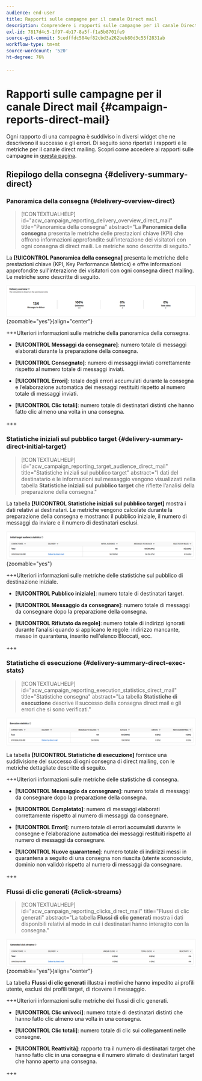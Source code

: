 ```yaml
---
audience: end-user
title: Rapporti sulle campagne per il canale Direct mail
description: Comprendere i rapporti sulle campagne per il canale Direct mail
exl-id: 7817d4c5-1f97-4b17-8a5f-f1a5b8701fe9
source-git-commit: 5cedffdc504ef82cbd3a262beb80d3c55f2831ab
workflow-type: tm+mt
source-wordcount: '520'
ht-degree: 76%

---
```


# Rapporti sulle campagne per il canale Direct mail {#campaign-reports-direct-mail}

Ogni rapporto di una campagna è suddiviso in diversi widget che ne descrivono il successo e gli errori. Di seguito sono riportati i rapporti e le metriche per il canale direct mailing. Scopri come accedere ai rapporti sulle campagne in [questa pagina](campaign-reports.md).

## Riepilogo della consegna {#delivery-summary-direct}

### Panoramica della consegna {#delivery-overview-direct}

>[!CONTEXTUALHELP]
>id="acw_campaign_reporting_delivery_overview_direct_mail"
>title="Panoramica della consegna"
>abstract="La **Panoramica della consegna** presenta le metriche delle prestazioni chiave (KPI) che offrono informazioni approfondite sull’interazione dei visitatori con ogni consegna di direct maili. Le metriche sono descritte di seguito."

La **[!UICONTROL Panoramica della consegna]** presenta le metriche delle prestazioni chiave (KPI, Key Performance Metrics) e offre informazioni approfondite sull&#39;interazione dei visitatori con ogni consegna direct mailing. Le metriche sono descritte di seguito.

![](assets/direct-mail-campaign-overview.png){zoomable="yes"}{align="center"}

+++Ulteriori informazioni sulle metriche della panoramica della consegna.

* **[!UICONTROL Messaggi da consegnare]**: numero totale di messaggi elaborati durante la preparazione della consegna.

* **[!UICONTROL Consegnato]**: numero di messaggi inviati correttamente rispetto al numero totale di messaggi inviati.

* **[!UICONTROL Errori]**: totale degli errori accumulati durante la consegna e l’elaborazione automatica dei messaggi restituiti rispetto al numero totale di messaggi inviati.

* **[!UICONTROL Clic totali]**: numero totale di destinatari distinti che hanno fatto clic almeno una volta in una consegna.

+++

### Statistiche iniziali sul pubblico target {#delivery-summary-direct-initial-target}

>[!CONTEXTUALHELP]
>id="acw_campaign_reporting_target_audience_direct_mail"
>title="Statistiche iniziali sul pubblico target"
>abstract="I dati del destinatario e le informazioni sul messaggio vengono visualizzati nella tabella **Statistiche iniziali sul pubblico target** che riflette l’analisi della preparazione della consegna."

La tabella **[!UICONTROL Statistiche iniziali sul pubblico target]** mostra i dati relativi ai destinatari. Le metriche vengono calcolate durante la preparazione della consegna e mostrano: il pubblico iniziale, il numero di messaggi da inviare e il numero di destinatari esclusi.

![](assets/direct-mail-campaign-target-audience.png){zoomable="yes"}

+++Ulteriori informazioni sulle metriche delle statistiche sul pubblico di destinazione iniziale.

* **[!UICONTROL Pubblico iniziale]**: numero totale di destinatari target.

* **[!UICONTROL Messaggio da consegnare]**: numero totale di messaggi da consegnare dopo la preparazione della consegna.

* **[!UICONTROL Rifiutato da regole]**: numero totale di indirizzi ignorati durante l’analisi quando si applicano le regole: indirizzo mancante, messo in quarantena, inserito nell&#39;elenco Bloccati, ecc.

+++

### Statistiche di esecuzione {#delivery-summary-direct-exec-stats}

>[!CONTEXTUALHELP]
>id="acw_campaign_reporting_execution_statistics_direct_mail"
>title="Statistiche consegna"
>abstract="La tabella **Statistiche di esecuzione** descrive il successo della consegna direct mail e gli errori che si sono verificati."

![](assets/direct-mail-campaign-exec.png)

La tabella **[!UICONTROL Statistiche di esecuzione]** fornisce una suddivisione del successo di ogni consegna di direct mailing, con le metriche dettagliate descritte di seguito.

+++Ulteriori informazioni sulle metriche delle statistiche di consegna.

* **[!UICONTROL Messaggio da consegnare]**: numero totale di messaggi da consegnare dopo la preparazione della consegna.

* **[!UICONTROL Completato]**: numero di messaggi elaborati correttamente rispetto al numero di messaggi da consegnare.

* **[!UICONTROL Errori]**: numero totale di errori accumulati durante le consegne e l’elaborazione automatica dei messaggi restituiti rispetto al numero di messaggi da consegnare.

* **[!UICONTROL Nuove quarantene]**: numero totale di indirizzi messi in quarantena a seguito di una consegna non riuscita (utente sconosciuto, dominio non valido) rispetto al numero di messaggi da consegnare.

+++

### Flussi di clic generati {#click-streams}

>[!CONTEXTUALHELP]
>id="acw_campaign_reporting_clicks_direct_mail"
>title="Flussi di clic generati"
>abstract="La tabella **Flussi di clic generati** mostra i dati disponibili relativi al modo in cui i destinatari hanno interagito con la consegna."

![](assets/direct-mail-campaign-clicks.png){zoomable="yes"}{align="center"}

La tabella **Flussi di clic generati** illustra i motivi che hanno impedito ai profili utente, esclusi dai profili target, di ricevere il messaggio.

+++Ulteriori informazioni sulle metriche dei flussi di clic generati.

* **[!UICONTROL Clic univoci]**: numero totale di destinatari distinti che hanno fatto clic almeno una volta in una consegna.

* **[!UICONTROL Clic totali]**: numero totale di clic sui collegamenti nelle consegne.

* **[!UICONTROL Reattività]**: rapporto tra il numero di destinatari target che hanno fatto clic in una consegna e il numero stimato di destinatari target che hanno aperto una consegna.

+++
